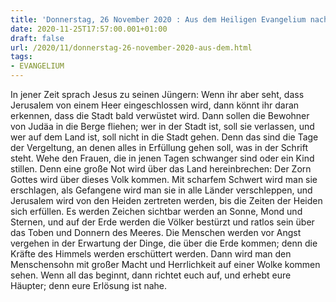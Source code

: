 ```yaml
---
title: 'Donnerstag, 26 November 2020 : Aus dem Heiligen Evangelium nach Lukas - Lk 21,20-28.'
date: 2020-11-25T17:57:00.001+01:00
draft: false
url: /2020/11/donnerstag-26-november-2020-aus-dem.html
tags: 
- EVANGELIUM
---
```


In jener Zeit sprach Jesus zu seinen Jüngern: Wenn ihr aber seht, dass Jerusalem von einem Heer eingeschlossen wird, dann könnt ihr daran erkennen, dass die Stadt bald verwüstet wird. Dann sollen die Bewohner von Judäa in die Berge fliehen; wer in der Stadt ist, soll sie verlassen, und wer auf dem Land ist, soll nicht in die Stadt gehen. Denn das sind die Tage der Vergeltung, an denen alles in Erfüllung gehen soll, was in der Schrift steht. Wehe den Frauen, die in jenen Tagen schwanger sind oder ein Kind stillen. Denn eine große Not wird über das Land hereinbrechen: Der Zorn Gottes wird über dieses Volk kommen. Mit scharfem Schwert wird man sie erschlagen, als Gefangene wird man sie in alle Länder verschleppen, und Jerusalem wird von den Heiden zertreten werden, bis die Zeiten der Heiden sich erfüllen. Es werden Zeichen sichtbar werden an Sonne, Mond und Sternen, und auf der Erde werden die Völker bestürzt und ratlos sein über das Toben und Donnern des Meeres. Die Menschen werden vor Angst vergehen in der Erwartung der Dinge, die über die Erde kommen; denn die Kräfte des Himmels werden erschüttert werden. Dann wird man den Menschensohn mit großer Macht und Herrlichkeit auf einer Wolke kommen sehen. Wenn all das beginnt, dann richtet euch auf, und erhebt eure Häupter; denn eure Erlösung ist nahe.